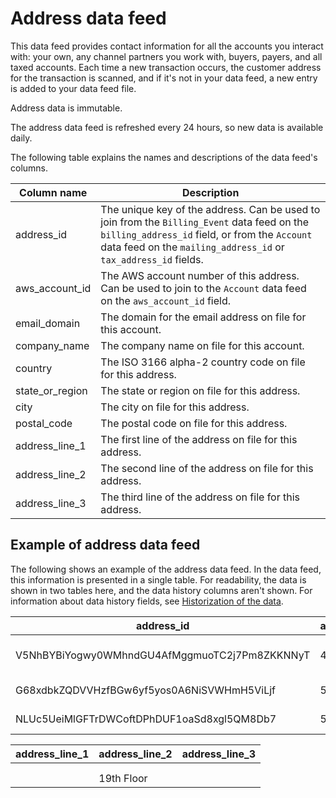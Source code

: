 # Address data feed<a name="data-feed-address"></a>

This data feed provides contact information for all the accounts you interact with: your own, any channel partners you work with, buyers, payers, and all taxed accounts\. Each time a new transaction occurs, the customer address for the transaction is scanned, and if it's not in your data feed, a new entry is added to your data feed file\.

Address data is immutable\. 

The address data feed is refreshed every 24 hours, so new data is available daily\.

The following table explains the names and descriptions of the data feed's columns\. 


| Column name  | Description  | 
| --- | --- | 
| address\_id  | The unique key of the address\. Can be used to join from the `Billing_Event` data feed on the `billing_address_id` field, or from the `Account` data feed on the `mailing_address_id` or `tax_address_id` fields\. | 
| aws\_account\_id  | The AWS account number of this address\. Can be used to join to the `Account` data feed on the `aws_account_id` field\. | 
| email\_domain  | The domain for the email address on file for this account\.  | 
| company\_name  | The company name on file for this account\.  | 
| country  | The ISO 3166 alpha\-2 country code on file for this address\.  | 
| state\_or\_region  | The state or region on file for this address\.  | 
| city  | The city on file for this address\.  | 
| postal\_code  | The postal code on file for this address\.  | 
| address\_line\_1  | The first line of the address on file for this address\.  | 
| address\_line\_2  | The second line of the address on file for this address\.  | 
| address\_line\_3  | The third line of the address on file for this address\.  | 

## Example of address data feed<a name="data-feed-address-sample-data"></a>

The following shows an example of the address data feed\. In the data feed, this information is presented in a single table\. For readability, the data is shown in two tables here, and the data history columns aren't shown\. For information about data history fields, see [Historization of the data](data-feed.md#data-feed-historization)\. 


| address\_id  | aws\_account\_id  | email\_domain  | company\_name  | country  | state\_or\_region  | city  | postal\_code  | 
| --- | --- | --- | --- | --- | --- | --- | --- | 
| V5NhBYBiYogwy0WMhndGU4AfMggmuoTC2j7Pm8ZKKNNyT | 444456660000 | a\.com | Mateo Jackson's Company | DE |  | Hamburg | 67568 | 
| G68xdbkZQDVVHzfBGw6yf5yos0A6NiSVWHmH5ViLjf | 555567679999 | b\.com | Mary Major's Company | US | OH | Dayton | 57684 | 
| NLUc5UeiMlGFTrDWCoftDPhDUF1oaSd8xgl5QM8Db7 | 555567679999 | c\.com | Our Seller | US | NY | New York | 89475 | 




| address\_line\_1  | address\_line\_2  | address\_line\_3  | 
| --- | --- | --- | 
|   |   |  | 
|  |   |  | 
|  | 19th Floor |  | 

